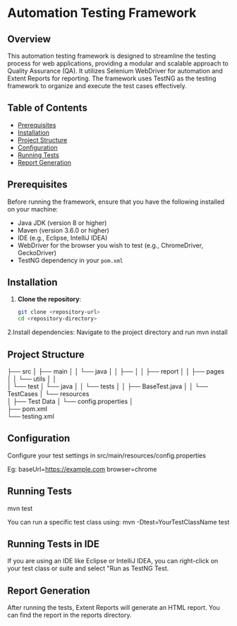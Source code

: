 # Automation Testing Framework

## Overview
This automation testing framework is designed to streamline the testing process for web applications, providing a modular and scalable approach to Quality Assurance (QA). It utilizes Selenium WebDriver for automation and Extent Reports for reporting. The framework uses TestNG as the testing framework to organize and execute the test cases effectively.

## Table of Contents
- [Prerequisites](#prerequisites)
- [Installation](#installation)
- [Project Structure](#project-structure)
- [Configuration](#configuration)
- [Running Tests](#running-tests)
- [Report Generation](#report-generation)

## Prerequisites
Before running the framework, ensure that you have the following installed on your machine:
- Java JDK (version 8 or higher)
- Maven (version 3.6.0 or higher)
- IDE (e.g., Eclipse, IntelliJ IDEA)
- WebDriver for the browser you wish to test (e.g., ChromeDriver, GeckoDriver)
- TestNG dependency in your `pom.xml`

## Installation
1. **Clone the repository**:
   ```bash
   git clone <repository-url>
   cd <repository-directory>

2.Install dependencies: Navigate to the project directory and run
   mvn install

## Project Structure

├── src
│   ├── main
│   │   └── java
│   │       ├── 
│   │           ├── report
│   │           ├── pages
│   │           └── utils
│   │           
│   └── test
│       └── java
│       │      └── tests
│       │      ├── BaseTest.java
│       │      └── TestCases
│       └── resources   
│              ├── Test Data 
│              └── config.properties
│              
├── pom.xml     
└── testing.xml 

## Configuration

Configure your test settings in src/main/resources/config.properties

Eg: 
baseUrl=https://example.com
browser=chrome

## Running Tests

mvn test

You can run a specific test class using:
mvn -Dtest=YourTestClassName test

## Running Tests in IDE

If you are using an IDE like Eclipse or IntelliJ IDEA, you can right-click on your test class or suite and select "Run as TestNG Test.

## Report Generation

After running the tests, Extent Reports will generate an HTML report. You can find the report in the reports directory.

